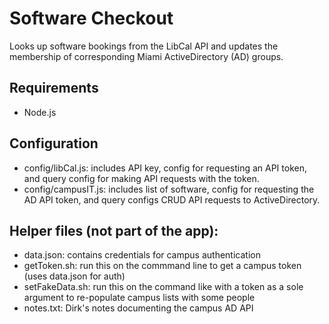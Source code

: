 # Software Checkout

Looks up software bookings from the LibCal API and updates the membership of corresponding Miami ActiveDirectory (AD) groups.

## Requirements

* Node.js 

## Configuration

* config/libCal.js: includes API key, config for requesting an API token, and query config for making API requests with the token.
* config/campusIT.js: includes list of software, config for requesting the AD API token, and query configs CRUD API requests to ActiveDirectory.

## Helper files (not part of the app): 

* data.json: contains credentials for campus authentication
* getToken.sh: run this on the commmand line to get a campus token (uses data.json for auth)
* setFakeData.sh: run this on the command like with a token as a sole argument to re-populate campus lists with some people
* notes.txt: Dirk's notes documenting the campus AD API

